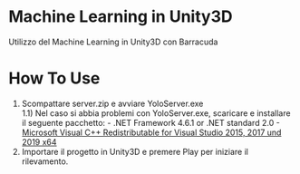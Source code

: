 # Machine Learning in Unity3D
 Utilizzo del Machine Learning in Unity3D con Barracuda
# How To Use
1) Scompattare server.zip e avviare YoloServer.exe <br>
1.1) Nel caso si abbia problemi con YoloServer.exe, scaricare e installare il seguente pacchetto: 
           - .NET Framework 4.6.1 or .NET standard 2.0
           - [Microsoft Visual C++ Redistributable for Visual Studio 2015, 2017 und 2019 x64](https://aka.ms/vs/16/release/vc_redist.x64.exe)
2) Importare il progetto in Unity3D e premere Play per iniziare il rilevamento.
